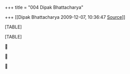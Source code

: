 +++
title = "004 Dipak Bhattacharya"

+++
[[Dipak Bhattacharya	2009-12-07, 10:36:47 [Source](https://groups.google.com/g/bvparishat/c/y8EqQLtp4YI)]]



[TABLE]

[TABLE]







